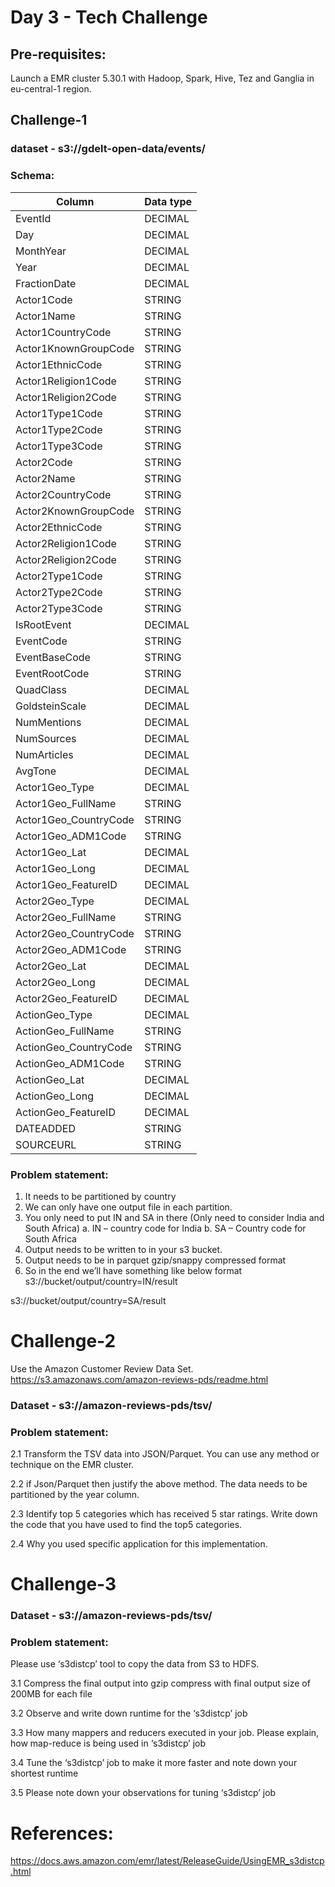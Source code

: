 # Day 3 - Tech Challenge


## Pre-requisites:

Launch a EMR cluster 5.30.1 with Hadoop, Spark, Hive, Tez and Ganglia  in eu-central-1 region.

## Challenge-1

### dataset -  s3://gdelt-open-data/events/

### Schema:

| Column                | Data type |
|-----------------------|-----------|
| EventId               | DECIMAL   |
| Day                   | DECIMAL   |
| MonthYear             | DECIMAL   |
| Year                  | DECIMAL   |
| FractionDate          | DECIMAL   |
| Actor1Code            | STRING    |
| Actor1Name            | STRING    |
| Actor1CountryCode     | STRING    |
| Actor1KnownGroupCode  | STRING    |
| Actor1EthnicCode      | STRING    |
| Actor1Religion1Code   | STRING    |
| Actor1Religion2Code   | STRING    |
| Actor1Type1Code       | STRING    |
| Actor1Type2Code       | STRING    |
| Actor1Type3Code       | STRING    |
| Actor2Code            | STRING    |
| Actor2Name            | STRING    |
| Actor2CountryCode     | STRING    |
| Actor2KnownGroupCode  | STRING    |
| Actor2EthnicCode      | STRING    |
| Actor2Religion1Code   | STRING    |
| Actor2Religion2Code   | STRING    |
| Actor2Type1Code       | STRING    |
| Actor2Type2Code       | STRING    |
| Actor2Type3Code       | STRING    |
| IsRootEvent           | DECIMAL   |
| EventCode             | STRING    |
| EventBaseCode         | STRING    |
| EventRootCode         | STRING    |
| QuadClass             | DECIMAL   |
| GoldsteinScale        | DECIMAL   |
| NumMentions           | DECIMAL   |
| NumSources            | DECIMAL   |
| NumArticles           | DECIMAL   |
| AvgTone               | DECIMAL   |
| Actor1Geo_Type        | DECIMAL   |
| Actor1Geo_FullName    | STRING    |
| Actor1Geo_CountryCode | STRING    |
| Actor1Geo_ADM1Code    | STRING    |
| Actor1Geo_Lat         | DECIMAL   |
| Actor1Geo_Long        | DECIMAL   |
| Actor1Geo_FeatureID   | DECIMAL   |
| Actor2Geo_Type        | DECIMAL   |
| Actor2Geo_FullName    | STRING    |
| Actor2Geo_CountryCode | STRING    |
| Actor2Geo_ADM1Code    | STRING    |
| Actor2Geo_Lat         | DECIMAL   |
| Actor2Geo_Long        | DECIMAL   |
| Actor2Geo_FeatureID   | DECIMAL   |
| ActionGeo_Type        | DECIMAL   |
| ActionGeo_FullName    | STRING    |
| ActionGeo_CountryCode | STRING    |
| ActionGeo_ADM1Code    | STRING    |
| ActionGeo_Lat         | DECIMAL   |
| ActionGeo_Long        | DECIMAL   |
| ActionGeo_FeatureID   | DECIMAL   |
| DATEADDED             | STRING    |
| SOURCEURL             | STRING    |


### Problem statement:
1.	It needs to be partitioned by country
2.	We can only have one output file in each partition.
3.	You only need to put IN and SA in there (Only need to consider India and South Africa)
a.	IN – country code for India
b.	SA – Country code for South Africa
4.	Output needs to be written to  in your s3 bucket.
5.	Output needs to be in parquet gzip/snappy compressed format
6.	So in the end we’ll have something like below format
s3://bucket/output/country=IN/result
 
s3://bucket/output/country=SA/result
 

# Challenge-2

Use the Amazon Customer Review Data Set.
https://s3.amazonaws.com/amazon-reviews-pds/readme.html
 
### Dataset - s3://amazon-reviews-pds/tsv/
 
### Problem statement:
2.1	Transform the TSV data into JSON/Parquet. You can use any method or technique on the EMR cluster.

2.2	if Json/Parquet then justify the above method. The data needs to be partitioned by the year column.

2.3	Identify top 5 categories which has received 5 star ratings. Write down the code that you have  used to find the top5 categories.

2.4	Why you used specific application for this implementation.


 
# Challenge-3 

### Dataset - s3://amazon-reviews-pds/tsv/

### Problem statement:
Please use ‘s3distcp’  tool to copy the data from S3  to HDFS.

3.1	Compress the final output into gzip compress with final output size of 200MB for each file

3.2	Observe and write down runtime for the ‘s3distcp’  job

3.3	How many mappers and reducers executed in your job. Please explain, how map-reduce is being used in ‘s3distcp’ job

3.4	Tune the ‘s3distcp’ job to make it more faster and note down your shortest runtime

3.5	Please note down your observations for tuning ‘s3distcp’ job


# References:

https://docs.aws.amazon.com/emr/latest/ReleaseGuide/UsingEMR_s3distcp.html



